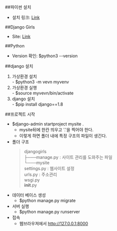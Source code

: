 ##파이썬 설치
- 설치 링크: [Link](https://www.python.org/downloads/release/python-343/)

##Django Girls
- Site: [Link](http://tutorial.djangogirls.org/ko/python_introduction/)

##Python
- Version 확인: $python3 --version

##django 설치
1. 가상환경 설치
<br>- $python3 -m vevn myvenv
2. 가상환경 실행
<br>- $source myvevn/bin/activate
3. django 설치
<br>- $pip install django==1.8

##프로젝트 시작
- $django-admin startproject mysite .
    - mysite뒤에 한칸 띄우고 '.'을 찍어야 한다. 
    - 이렇게 하면 폴더 내에 특정 구조의 파일이 생긴다.
- 폴더 구조
    >djangogirls<br>
    ├───manage.py : 사이트 관리를 도와주는 파일<br>
    └───mysite <br>
    settings.py : 웹사이트 설정<br>
    urls.py : 주소관리<br>
    wsgi.py<br>
    __init__.py<br>
- 데이터 베이스 생성
    - $python manage.py migrate
- 서버 실행
    - $python manage.py runserver
- 접속
    - 웹브라우져에서 http://127.0.0.1:8000 